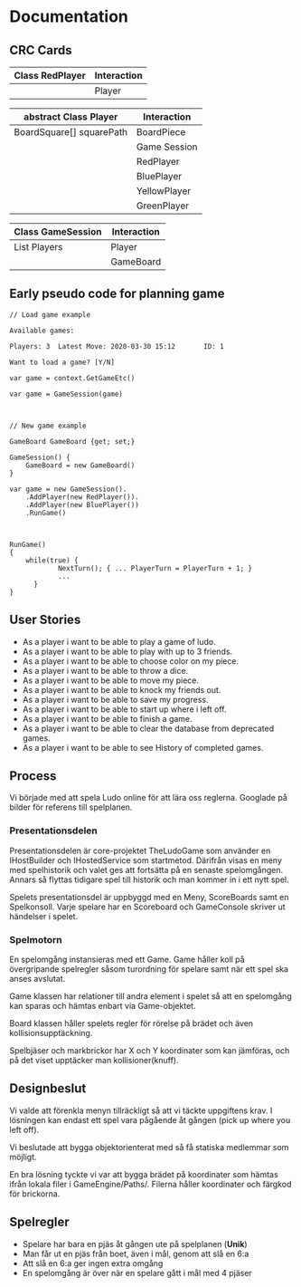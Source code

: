 # Documentation


## CRC Cards
| Class RedPlayer | Interaction |
| --------------- | ----------- |
|                 | Player      |

| abstract Class Player    | Interaction  |
| ------------------------ | ------------ |
| BoardSquare[] squarePath | BoardPiece   |
|                          | Game Session |
|                          | RedPlayer    |
|                          | BluePlayer   |
|                          | YellowPlayer |
|                          | GreenPlayer  |


| Class GameSession    | Interaction |
| -------------------- | ----------- |
| List<Player> Players | Player      |
|                      | GameBoard   |



## Early pseudo code for planning game

```
// Load game example

Available games:		

Players: 3	Latest Move: 2020-03-30 15:12		ID: 1

Want to load a game? [Y/N]

var game = context.GetGameEtc()

var game = GameSession(game)



// New game example

GameBoard GameBoard {get; set;}

GameSession() {
    GameBoard = new GameBoard()
}

var game = new GameSession().
    .AddPlayer(new RedPlayer()).
    .AddPlayer(new BluePlayer())
    .RunGame()



RunGame()
{
    while(true) {
		    NextTurn(); { ... PlayerTurn = PlayerTurn + 1; }
		    ...			
	  }
}
```

## User Stories

* As a player i want to be able to play a game of ludo.
* As a player i want to be able to play with up to 3 friends.
* As a player i want to be able to choose color on my piece.
* As a player i want to be able to throw a dice.
* As a player i want to be able to move my piece.
* As a player i want to be able to knock my friends out.
* As a player i want to be able to save my progress.
* As a player i want to be able to start up where i left off.
* As a player i want to be able to finish a game.
* As a player i want to be able to clear the database from deprecated games.
* As a player i want to be able to see History of completed games.


## Process

Vi började med att spela Ludo online för att lära oss reglerna. Googlade på bilder för referens till spelplanen.

### Presentationsdelen

Presentationsdelen är core-projektet TheLudoGame som använder en IHostBuilder och IHostedService som startmetod. Därifrån visas en meny med spelhistorik och valet ges att fortsätta på en senaste spelomgången. Annars så flyttas tidigare spel till historik och man kommer in i ett nytt spel.

Spelets presentationsdel är uppbyggd med en Meny, ScoreBoards samt en Spelkonsoll. Varje spelare har en Scoreboard och GameConsole skriver ut händelser i spelet.

### Spelmotorn

En spelomgång instansieras med ett Game. Game håller koll på övergripande spelregler såsom turordning för spelare samt när ett spel ska anses avslutat.

Game klassen har relationer till andra element i spelet så att en spelomgång kan sparas och hämtas enbart via Game-objektet.

Board klassen håller spelets regler för rörelse på brädet och även kollisionsupptäckning.

Spelbjäser och markbrickor har X och Y koordinater som kan jämföras, och på det viset upptäcker man kollisioner(knuff).


## Designbeslut

Vi valde att förenkla menyn tillräckligt så att vi täckte uppgiftens krav. I lösningen kan endast ett spel vara pågående åt gången (pick up where you left off).

Vi beslutade att bygga objektorienterat med så få statiska medlemmar som möjligt.

En bra lösning tyckte vi var att bygga brädet på koordinater som hämtas ifrån lokala filer i GameEngine/Paths/. Filerna håller koordinater och färgkod för brickorna.


## Spelregler

* Spelare har bara en pjäs åt gången ute på spelplanen (**Unik**)
* Man får ut en pjäs från boet, även i mål, genom att slå en 6:a
* Att slå en 6:a ger ingen extra omgång
* En spelomgång är över när en spelare gått i mål med 4 pjäser
